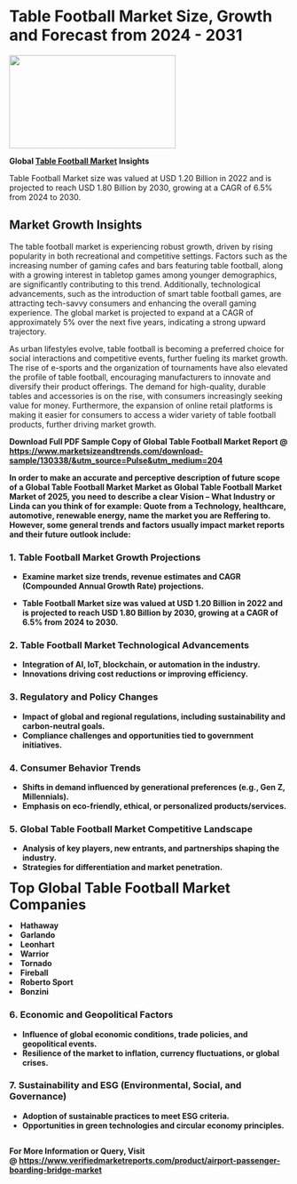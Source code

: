 <H1>Table Football Market Size, Growth and Forecast from 2024 - 2031</H1><img class="aligncenter size-medium wp-image-584254" src="https://thirdeyenews.in/wp-content/uploads/2024/09/Global-Market-Research-300x168.jpeg" alt="" width="300" height="168" /><p><strong>Global&nbsp;<a href="https://www.marketsizeandtrends.com/download-sample/130338/&amp;utm_source=Pulse&amp;utm_medium=204">Table Football Market</a> Insights</strong></p><p>Table Football Market size was valued at USD 1.20 Billion in 2022 and is projected to reach USD 1.80 Billion by 2030, growing at a CAGR of 6.5% from 2024 to 2030.</p><p><h2>Market Growth Insights</h2> <p>The table football market is experiencing robust growth, driven by rising popularity in both recreational and competitive settings. Factors such as the increasing number of gaming cafes and bars featuring table football, along with a growing interest in tabletop games among younger demographics, are significantly contributing to this trend. Additionally, technological advancements, such as the introduction of smart table football games, are attracting tech-savvy consumers and enhancing the overall gaming experience. The global market is projected to expand at a CAGR of approximately 5% over the next five years, indicating a strong upward trajectory.</p> <p><strong></strong></p> <p>As urban lifestyles evolve, table football is becoming a preferred choice for social interactions and competitive events, further fueling its market growth. The rise of e-sports and the organization of tournaments have also elevated the profile of table football, encouraging manufacturers to innovate and diversify their product offerings. The demand for high-quality, durable tables and accessories is on the rise, with consumers increasingly seeking value for money. Furthermore, the expansion of online retail platforms is making it easier for consumers to access a wider variety of table football products, further driving market growth.</p> <p><strong></p><p><span class=""><strong>Download Full PDF Sample Copy of Global Table Football Market Report</strong> @ <a href="https://www.marketsizeandtrends.com/download-sample/130338/&amp;utm_source=Pulse&amp;utm_medium=204" target="_blank">https://www.marketsizeandtrends.com/download-sample/130338/&amp;utm_source=Pulse&amp;utm_medium=204</a></span></p><p>In order to make an accurate and perceptive description of future scope of a Global&nbsp;Table Football Market Market as Global&nbsp;Table Football Market Market of 2025, you need to describe a clear Vision &ndash; What Industry or Linda can you think of for example: Quote from a Technology, healthcare, automotive, renewable energy, name the market you are Reffering to. However, some general trends and factors usually impact market reports and their future outlook include:</p><h3>1.&nbsp;<strong>Table Football Market Growth Projections</strong></h3><ul><li>Examine market size trends, revenue estimates and CAGR (Compounded Annual Growth Rate) projections.</li><li><p>Table Football Market size was valued at USD 1.20 Billion in 2022 and is projected to reach USD 1.80 Billion by 2030, growing at a CAGR of 6.5% from 2024 to 2030.</p></li></ul><h3>2.&nbsp;<strong>Table Football Market Technological Advancements</strong></h3><ul><li>Integration of AI, IoT, blockchain, or automation in the industry.</li><li>Innovations driving cost reductions or improving efficiency.</li></ul><h3>3.&nbsp;<strong>Regulatory and Policy Changes</strong></h3><ul><li>Impact of global and regional regulations, including sustainability and carbon-neutral goals.</li><li>Compliance challenges and opportunities tied to government initiatives.</li></ul><h3>4.&nbsp;<strong>Consumer Behavior Trends</strong></h3><ul><li>Shifts in demand influenced by generational preferences (e.g., Gen Z, Millennials).</li><li>Emphasis on eco-friendly, ethical, or personalized products/services.</li></ul><h3>5.&nbsp;<strong>Global Table Football Market Competitive Landscape</strong></h3><ul><li>Analysis of key players, new entrants, and partnerships shaping the industry.</li><li>Strategies for differentiation and market penetration.</li></ul><p data-pm-slice="1 1 []"><span style="color: inherit; font-family: inherit; font-size: 25px;">Top Global Table Football Market Companies</span></p><div class="" data-test-id=""><p><li>Hathaway</li><li> Garlando</li><li> Leonhart</li><li> Warrior</li><li> Tornado</li><li> Fireball</li><li> Roberto Sport</li><li> Bonzini</li></p></div><h3>6.&nbsp;<strong>Economic and Geopolitical Factors</strong></h3><ul><li>Influence of global economic conditions, trade policies, and geopolitical events.</li><li>Resilience of the market to inflation, currency fluctuations, or global crises.</li></ul><h3>7.&nbsp;<strong>Sustainability and ESG (Environmental, Social, and Governance)</strong></h3><ul><li>Adoption of sustainable practices to meet ESG criteria.</li><li>Opportunities in green technologies and circular economy principles.</li></ul><h2><strong style="font-size: 14px;">For More Information or Query, Visit @&nbsp;</strong><a style="background-color: #ffffff; font-size: 14px;" href="https://www.marketsizeandtrends.com/report/table-football-market/" target="_blank">https://www.verifiedmarketreports.com/product/airport-passenger-boarding-bridge-market</a></h2>
